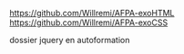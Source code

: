 https://github.com/Willremi/AFPA-exoHTML  
https://github.com/Willremi/AFPA-exoCSS

dossier jquery en autoformation
